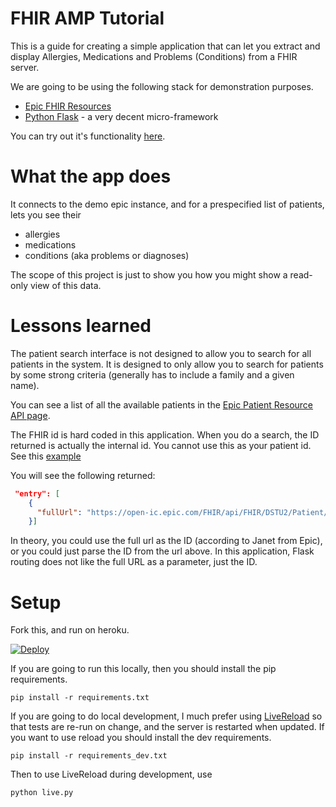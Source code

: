 # FHIR AMP Tutorial

This is a guide for creating a simple application that can let you extract and display Allergies, Medications and Problems (Conditions) from a FHIR server.

We are going to be using the following stack for demonstration purposes.

* [Epic FHIR Resources](https://open.epic.com/Interface/FHIR) 
* [Python Flask](http://flask.pocoo.org/) - a very decent micro-framework

You can try out it's functionality [here](https://fhir-amp-tutorial.herokuapp.com/).

# What the app does

It connects to the demo epic instance, and for a prespecified list of patients, lets you see their 

* allergies
* medications
* conditions (aka problems or diagnoses)

The scope of this project is just to show you how you might show a read-only view of this data.

# Lessons learned

The patient search interface is not designed to allow you to search for all patients in the system. It is designed to only allow you to search for patients by some strong criteria (generally has to include a family and a given name).

You can see a list of all the available patients in the [Epic Patient Resource API page](https://open.epic.com/Clinical/Patient).

The FHIR id is hard coded in this application. When you do a search, the ID returned is actually the internal id. You cannot use this as your patient id. See this [example](https://open-ic.epic.com/FHIR/api/FHIR/DSTU2/Patient?family=Argonaut&given=Jessica) 

You will see the following returned:

```json
 "entry": [
    {
      "fullUrl": "https://open-ic.epic.com/FHIR/api/FHIR/DSTU2/Patient/TUKRxL29bxE9lyAcdTIyrWC6Ln5gZ-z7CLr2r-2SY964B",
    }]
```

In theory, you could use the full url as the ID (according to Janet from Epic), or you could just parse the ID from the url above. In this application, Flask routing does not like the full URL as a parameter, just the ID. 

# Setup
 
Fork this, and run on heroku.

[![Deploy](https://www.herokucdn.com/deploy/button.svg)](https://heroku.com/deploy)

If you are going to run this locally, then you should install the pip requirements.

    pip install -r requirements.txt
    
If you are going to do local development, I much prefer using [LiveReload](https://github.com/lepture/python-livereload) so that tests are re-run on change, and the server is restarted when updated. If you want to use reload you should install the dev requirements.

    pip install -r requirements_dev.txt
    
Then to use LiveReload during development, use

    python live.py

